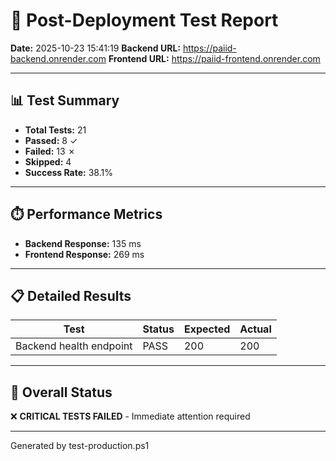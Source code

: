 # 🧪 Post-Deployment Test Report

**Date:** 2025-10-23 15:41:19
**Backend URL:** https://paiid-backend.onrender.com
**Frontend URL:** https://paiid-frontend.onrender.com

---

## 📊 Test Summary

- **Total Tests:** 21
- **Passed:** 8 ✓
- **Failed:** 13 ✗
- **Skipped:** 4
- **Success Rate:** 38.1%

---

## ⏱️ Performance Metrics

- **Backend Response:** 135 ms
- **Frontend Response:** 269 ms

---

## 📋 Detailed Results

| Test | Status | Expected | Actual |
|------|--------|----------|--------|
| Backend health endpoint | PASS | 200 | 200 | | Frontend accessibility | PASS | 200 | 200 | | API documentation | ERROR | 200 | 404 | | API docs redirect | PASS | 200 | 200 | | Protected endpoint without auth (401) | ERROR | 401 | 401 | | Options expirations - AAPL (requires auth) | ERROR | 401 | 404 | | Market indices endpoint (requires auth) | ERROR | 401 | 401 | | Health check (public) | PASS | 200 | 200 | | Options chains endpoint (requires auth) | ERROR | 401 | 404 | | Greeks calculator (requires auth) | ERROR | 401 | 404 | | Position manager (requires auth) | ERROR | 401 | 401 | | AI recommendations (requires auth) | ERROR | 401 | 500 | | Claude chat endpoint (requires auth) | ERROR | 401 | 422 | | Paper trading execution (requires auth) | ERROR | 401 | 401 | | Account info (requires auth) | ERROR | 401 | 401 | | Homepage | PASS | 200 | 200 | | Proxy health check | ERROR | 200 | 403 | | Main dashboard page | PASS | 200 | 200 | | API proxy health | ERROR | 200 | 403 |

---

## 🎯 Overall Status

❌ **CRITICAL TESTS FAILED** - Immediate attention required

---

Generated by test-production.ps1
